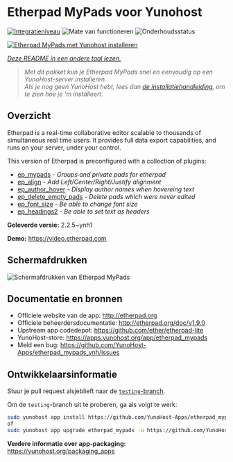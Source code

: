 <!--
NB: Deze README is automatisch gegenereerd door <https://github.com/YunoHost/apps/tree/master/tools/readme_generator>
Hij mag NIET handmatig aangepast worden.
-->

# Etherpad MyPads voor Yunohost

[![Integratieniveau](https://dash.yunohost.org/integration/etherpad_mypads.svg)](https://ci-apps.yunohost.org/ci/apps/etherpad_mypads/) ![Mate van functioneren](https://ci-apps.yunohost.org/ci/badges/etherpad_mypads.status.svg) ![Onderhoudsstatus](https://ci-apps.yunohost.org/ci/badges/etherpad_mypads.maintain.svg)

[![Etherpad MyPads met Yunohost installeren](https://install-app.yunohost.org/install-with-yunohost.svg)](https://install-app.yunohost.org/?app=etherpad_mypads)

*[Deze README in een andere taal lezen.](./ALL_README.md)*

> *Met dit pakket kun je Etherpad MyPads snel en eenvoudig op een YunoHost-server installeren.*  
> *Als je nog geen YunoHost hebt, lees dan [de installatiehandleiding](https://yunohost.org/install), om te zien hoe je 'm installeert.*

## Overzicht

Etherpad is a real-time collaborative editor scalable to thousands of simultaneous real time users. It provides full data export capabilities, and runs on your server, under your control.

This version of Etherpad is preconfigured with a collection of plugins: 

- [ep_mypads](https://www.npmjs.com/package/ep_mypads) - *Groups and private pads for etherpad*
- [ep_align](https://www.npmjs.com/package/ep_align) - *Add Left/Center/Right/Justify alignment*
- [ep_author_hover](https://www.npmjs.com/package/ep_author_hover) - *Display author names when hovereing text*
- [ep_delete_empty_pads](https://www.npmjs.com/package/ep_delete_empty_pads) - *Delete pads which were never edited*
- [ep_font_size](https://www.npmjs.com/package/ep_font_size) - *Be able to change font size*
- [ep_headings2](https://www.npmjs.com/package/ep_headings2) - *Be able to set text as headers*



**Geleverde versie:** 2.2.5~ynh1

**Demo:** <https://video.etherpad.com>

## Schermafdrukken

![Schermafdrukken van Etherpad MyPads](./doc/screenshots/etherpad_demo.gif)

## Documentatie en bronnen

- Officiele website van de app: <http://etherpad.org>
- Officiele beheerdersdocumentatie: <http://etherpad.org/doc/v1.9.0>
- Upstream app codedepot: <https://github.com/ether/etherpad-lite>
- YunoHost-store: <https://apps.yunohost.org/app/etherpad_mypads>
- Meld een bug: <https://github.com/YunoHost-Apps/etherpad_mypads_ynh/issues>

## Ontwikkelaarsinformatie

Stuur je pull request alsjeblieft naar de [`testing`-branch](https://github.com/YunoHost-Apps/etherpad_mypads_ynh/tree/testing).

Om de `testing`-branch uit te proberen, ga als volgt te werk:

```bash
sudo yunohost app install https://github.com/YunoHost-Apps/etherpad_mypads_ynh/tree/testing --debug
of
sudo yunohost app upgrade etherpad_mypads -u https://github.com/YunoHost-Apps/etherpad_mypads_ynh/tree/testing --debug
```

**Verdere informatie over app-packaging:** <https://yunohost.org/packaging_apps>
